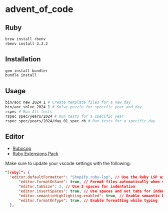 # advent_of_code

## Ruby

```sh
brew install rbenv
rbenv install 3.3.2
```

## Installation

```sh
gem install bundler
bundle install
```

## Usage

```sh
bin/aoc new 2024 1 # Create template files for a new day
bin/aoc solve 2024 1 # Solve puzzle for specific year and day
rspec # Run All tests
rspec spec/years/2024 # Run tests for a specific year
rspec spec/years/2024/day_01_spec.rb # Run tests for a specific day
```

## Editor

- [Rubocop](https://github.com/rubocop/rubocop)
- [Ruby Extensions Pack](https://marketplace.visualstudio.com/items?itemName=Shopify.ruby-extensions-pack)

Make sure to update your vscode settings with the following:

```json
"[ruby]": {
  "editor.defaultFormatter": "Shopify.ruby-lsp", // Use the Ruby LSP as the default formatter
      "editor.formatOnSave": true, // Format files automatically when saving
      "editor.tabSize": 2, // Use 2 spaces for indentation
      "editor.insertSpaces": true, // Use spaces and not tabs for indentation
      "editor.semanticHighlighting.enabled": true, // Enable semantic highlighting
      "editor.formatOnType": true, // Enable formatting while typing
  },
```

